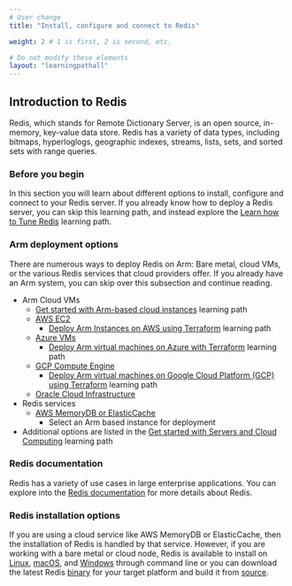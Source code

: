 ```yaml
---
# User change
title: "Install, configure and connect to Redis"

weight: 2 # 1 is first, 2 is second, etc.

# Do not modify these elements
layout: "learningpathall"
---
```



##  Introduction to Redis
Redis, which stands for Remote Dictionary Server, is an open source, in-memory, key-value data store. Redis has a variety of data types, including bitmaps, hyperloglogs, geographic indexes, streams, lists, sets, and sorted sets with range queries.

### Before you begin

In this section you will learn about different options to install, configure and connect to your Redis server. If you already know how to deploy a Redis server, you can skip this learning path, and instead explore the [Learn how to Tune Redis](/learning-paths/servers-and-cloud-computing/redis_tune/) learning path. 

### Arm deployment options

There are numerous ways to deploy Redis on Arm: Bare metal, cloud VMs, or the various Redis services that cloud providers offer. If you already have an Arm system, you can skip over this subsection and continue reading.

* Arm Cloud VMs
  * [Get started with Arm-based cloud instances](/learning-paths/servers-and-cloud-computing/csp) learning path
  * [AWS EC2](https://aws.amazon.com/ec2/)
    * [Deploy Arm Instances on AWS using Terraform](/learning-paths/servers-and-cloud-computing/aws-terraform) learning path
  * [Azure VMs](https://azure.microsoft.com/en-us/products/virtual-machines/)
    * [Deploy Arm virtual machines on Azure with Terraform](/learning-paths/servers-and-cloud-computing/azure-terraform) learning path
  * [GCP Compute Engine](https://cloud.google.com/compute)
    * [Deploy Arm virtual machines on Google Cloud Platform (GCP) using Terraform](/learning-paths/servers-and-cloud-computing/gcp) learning path
  * [Oracle Cloud Infrastructure](https://www.oracle.com/cloud/)
* Redis services
  * [AWS MemoryDB or ElasticCache](https://aws.amazon.com/redis/)
    * Select an Arm based instance for deployment
* Additional options are listed in the [Get started with Servers and Cloud Computing](/learning-paths/servers-and-cloud-computing/intro) learning path

###  Redis documentation

Redis has a variety of use cases in large enterprise applications. You can explore into the [Redis documentation](https://redis.io/docs/) for more details about Redis.

### Redis installation options

If you are using a cloud service like AWS MemoryDB or ElasticCache, then the installation of Redis is handled by that service. However, if you are working with a bare metal or cloud node, Redis is available to install on [Linux](https://redis.io/docs/getting-started/installation/install-redis-on-linux/), [macOS](https://redis.io/docs/getting-started/installation/install-redis-on-mac-os/), and [Windows](https://redis.io/docs/getting-started/installation/install-redis-on-windows/) through command line or you can download the latest Redis [binary](https://redis.io/download/) for your target platform and build it from [source](https://redis.io/docs/getting-started/installation/install-redis-from-source/).
